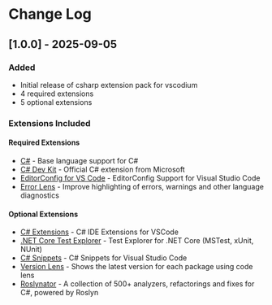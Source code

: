 # Change Log

## [1.0.0] - 2025-09-05

### Added
- Initial release of csharp extension pack for vscodium
- 4 required extensions
- 5 optional extensions

### Extensions Included

#### Required Extensions
- [C#](https://open-vsx.org/extension/ms-dotnettools/csharp) - Base language support for C#
- [C# Dev Kit](https://open-vsx.org/extension/ms-dotnettools/csdevkit) - Official C# extension from Microsoft
- [EditorConfig for VS Code](https://open-vsx.org/extension/editorconfig/editorconfig) - EditorConfig Support for Visual Studio Code
- [Error Lens](https://open-vsx.org/extension/usernamehw/errorlens) - Improve highlighting of errors, warnings and other language diagnostics

#### Optional Extensions  
- [C# Extensions](https://open-vsx.org/extension/kreativ-software/csharpextensions) - C# IDE Extensions for VSCode
- [.NET Core Test Explorer](https://open-vsx.org/extension/formulahendry/dotnet-test-explorer) - Test Explorer for .NET Core (MSTest, xUnit, NUnit)
- [C# Snippets](https://open-vsx.org/extension/jorgeserrano/vscode-csharp-snippets) - C# Snippets for Visual Studio Code
- [Version Lens](https://open-vsx.org/extension/pflannery/vscode-versionlens) - Shows the latest version for each package using code lens
- [Roslynator](https://open-vsx.org/extension/josefpihrt-vscode/roslynator) - A collection of 500+ analyzers, refactorings and fixes for C#, powered by Roslyn
